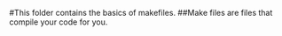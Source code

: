 #This folder contains the basics of makefiles.
##Make files are files that compile your code for you.

